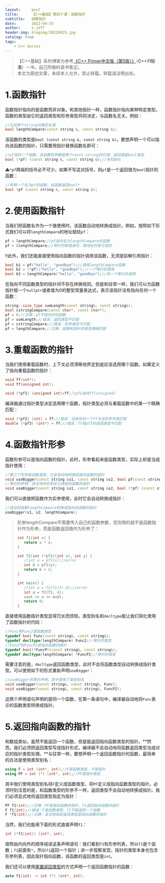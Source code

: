 ```yaml
---
layout:     post
title:      【C++基础】第四十课：函数指针
subtitle:   函数指针
date:       2022-04-25
author:     x-jeff
header-img: blogimg/20220425.jpg
catalog: true
tags:
    - C++ Series
---
```

>【C++基础】系列博客为参考[《C++ Primer中文版（第5版）》](https://www.phei.com.cn/module/goods/wssd_content.jsp?bookid=37655)（**C++11标准**）一书，自己所做的读书笔记。  
>本文为原创文章，未经本人允许，禁止转载。转载请注明出处。

# 1.函数指针

函数指针指向的是函数而非对象。和其他指针一样，函数指针指向某种特定类型。函数的类型由它的返回类型和形参类型共同决定，与函数名无关。例如：

```c++
//比较两个string对象的长度
bool lengthCompare(const string &, const string &);
```

该函数的类型是`bool (const string &, const string &)`。要想声明一个可以指向该函数的指针，只需要用指针替换函数名即可：

```c++
//pf指向一个函数，该函数的参数是两个const string的引用，返回值是bool类型
bool (*pf) (const string &, const string &);//未初始化
```

⚠️`*pf`两端的括号必不可少。如果不写这对括号，则`pf`是一个返回值为`bool`指针的函数：

```c++
//声明一个名为pf的函数，该函数返回bool*
bool *pf (const string &, const string &);
```

# 2.使用函数指针

当我们把函数名作为一个值使用时，该函数自动地转换成指针。例如，按照如下形式我们可以将`lengthCompare`的地址赋给`pf`：

```c++
pf = lengthCompare;//pf指向名为lengthCompare的函数
pf = &lengthCompare;//等价的赋值语句：取地址符是可选的
```

‼️此外，我们还能直接使用指向函数的指针调用该函数，无须提前解引用指针：

```c++
bool b1 = pf("hello", "goodbye");//调用lengthCompare函数
bool b2 = (*pf)("hello", "goodbye");//一个等价的调用
bool b3 = lengthCompare("hello", "goodbye");//另一个等价的调用
```

在指向不同函数类型的指针间不存在转换规则。但是和往常一样，我们可以为函数指针赋一个`nullptr`或者值为0的整型常量表达式，表示该指针没有指向任何一个函数：

```c++
string::size_type sumLength(const string&, const string&);
bool cstringCompare(const char*, const char*);
pf = 0;//正确：pf不指向任何函数
pf = sumLength;//错误：返回类型不匹配
pf = cstringCompare;//错误：形参类型不匹配
pf = lengthCompare;//正确：函数和指针的类型精确匹配
```

# 3.重载函数的指针

当我们使用重载函数时，上下文必须清晰地界定到底应该选用哪个函数。如果定义了指向重载函数的指针：

```c++
void ff(int*);
void ff(unsigned int);

void (*pf1) (unsigned int)=ff;//pf1指向ff(unsigned)
```

编译器通过指针类型决定选用哪个函数，指针类型必须与重载函数中的某一个精确匹配：

```c++
void (*pf2) (int) = ff;//错误：没有任何一个ff与该形参列表匹配
double (*pf3) (int*) = ff;//错误：ff和pf3的返回类型不匹配
```

# 4.函数指针形参

函数形参可以是指向函数的指针。此时，形参看起来是函数类型，实际上却是当成指针使用：

```c++
//第三个形参是函数类型，它会自动地转换成指向函数的指针
void useBigger(const string &s1, const string &s2, bool pf(const string &, const string &));
//等价的声明：显式地将形参定义成指向函数的指针
void useBigger(const string &s1, const string &s2, bool (*pf) (const string &, const string &));
```

我们可以直接把函数作为实参使用，此时它会自动转换成指针：

```c++
//自动将函数lengthCompare转换成指向该函数的指针
useBigger(s1, s2, lengthCompare);
```

>形参lengthCompare不需要传入自己的函数参数，否则用的就不是函数指针作为形参，而是函数返回值作为形参了：
>
>```c++
>int f1(int x) {
>    return x * x;
>}
>
>int f2(int (*pf1)(int x), int y) {
>    //int a = pf1(x);//error
>    int b = pf1(y);
>    return b + 2;
>}
>
>int main() {
>    //int a = f2(f1(3),4);//error
>    int a = f2(f1, 4);
>    cout << a << endl;
>    return 0;
>}
>```

直接使用函数指针类型显得冗长而烦琐。类型别名和`decltype`能让我们简化使用了函数指针的代码：

```c++
//Func和Func2是函数类型
typedef bool Func(const string&, const string&);
typedef decltype(lengthCompare) Func2;//等价的类型
//FuncP和FuncP2是指向函数的指针
typedef bool(*FuncP)(const string&, const string&);
typedef decltype(lengthCompare) *FuncP2;//等价的类型
```

需要注意的是，`decltype`返回函数类型，此时不会将函数类型自动转换成指针类型。可以使用如下的形式重新声明`useBigger`：

```c++
//useBigger的等价声明，其中使用了类型别名
void useBigger(const string&, const string&, Func);
void useBigger(const string&, const string&, FuncP2);
```

这两个声明语句声明的是同一个函数，在第一条语句中，编译器自动地将`Func`表示的函数类型转换成指针。

# 5.返回指向函数的指针

和数组类似，虽然不能返回一个函数，但是能返回指向函数类型的指针。**然而，我们必须把返回类型写成指针形式，编译器不会自动地将函数返回类型当成对应的指针类型处理。**与往常一样，要想声明一个返回函数指针的函数，最简单的办法是使用类型别名：

```c++
using F = int (int*, int);//F是函数类型，不是指针
using PF = int (*) (int*, int);//PF是指针类型
```

其中我们使用类型别名将`F`定义成函数类型，将`PF`定义成指向函数类型的指针。必须时刻注意的是，和函数类型的形参不一样，返回类型不会自动地转换成指针。我们必须显式地将返回类型指定为指针：

```c++
PF f1(int);//正确：PF是指向函数的指针，f1返回指向函数的指针
F f1(int);//错误：F是函数类型，f1不能返回一个函数
F *f1(int);//正确：显式地指定返回类型是指向函数的指针
```

当然，我们也能用下面的形式直接声明`f1`：

```c++
int (*f1(int)) (int*, int);
```

按照由内向外的顺序阅读这条声明语句：我们看到`f1`有形参列表，所以`f1`是个函数；`f1`前面有`*`，所以`f1`返回一个指针；进一步观察发现，指针的类型本身也包含形参列表，因此指针指向函数，该函数的返回类型是`int`。

我们还可以使用[尾置返回类型](http://shichaoxin.com/2022/01/12/C++基础-第三十六课-返回类型和return语句/#42使用尾置返回类型)的方式声明一个返回函数指针的函数：

```c++
auto f1(int) -> int (*) (int*, int);
```